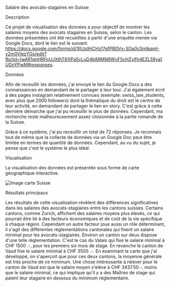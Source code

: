 Salaire des avocats-stagaires en Suisse


Description

Ce projet de visualisation des données a pour objectif de montrer les salaires moyens des avocats stagaires en Suisse, selon le canton. Les données présentées ont été recueillies à partir d'une enquête menée via Google Docs, dont le lien est le suivant: https://docs.google.com/forms/d/1llUzdHCHzf7gfPBDVx-SDa0cSmlkqmI-y2m0VlezYGs/edit?fbclid=IwAR1qnHRFpUJXthT81tPa5cLuD4b89MN9WyF5cHZylfh4EZL59ya1UGnYPwM#responses. 


Données

Afin de receuillir les données, j'ai envoyé le lien du Google Docs a des connaissances en demandant de le partager à leur tour. J'ai également écrit à des pages instagram relativement connues (exemple: swiss_law_students, avec plus que 2000 followers) dont la thématique du droit est le centre de leur activité, en demandant de partager le lien en story. C'est grâce à cette dernière démarche que j'ai pu receuillir le plus de données. 
Cependant, ma recherche reste malheureusement assez cloisonnée à la partie romande de la Suisse.

Grâce à ce système, j'ai pu receuillir un total de 72 réponses. Je reconnais tout de même que la collecte de données via un Google Doc peut être limitée en termes de quantité de données. Cependant, au vu du sujet, je pense que c'est le système le plus idéal. 


Visualisation

La visualisation des données est présentée sous forme de carte géographique interactive. 

![Image carte Suisse]([view-source:https://github.com/jasminelarasophie/SalaireAvocats-Stagiaires/blob/main/SalaireAvocats-Stagiaires/Screenshot.png](https://github.com/jasminelarasophie/SalaireAvocats-Stagiaires/blob/main/SalaireAvocats-Stagiaires/Screenshot.png?raw=true))



Résultats principaux 

Les résultats de cette visualisation révèlent des différences significatives dans les salaires des avocats-stagiaires entre les cantons suisses. Certains cantons, comme Zurich, affichent des salaires moyens plus élevés, ce qui pourrait être lié à des facteurs économiques et de coût de la vie spécifique à chaque région. 
Cependant un autre facteur joue aussi un rôle déterminant, il s'agit des différentes réglementations cantonales qui fixent un salaire minimal pour les avocats-stagiaires. 
Environ un canton sur deux dispose d'une telle règlementation. C'est le cas du Valais qui fixe le salaire minimal à CHF 1500 .-, pour les premiers six mois de stage. En revanche le canton de Vaud fixe le salaire minimal à CHF 3500 .-. 
En examinant la carte que j'ai développé, on s'aperçoit que pour ces deux cantons, la moyenne générale est très proche de ce minimum. 
Une chose intéressante à relever pour le canton de Vaud est que le salaire moyen s'elève à CHF 3437.50.-, moins que le salaire minimal, ce qui implique qu'il y a des Maîtres de stage qui paient leur stagaire en dessous du minimum réglementaire. 
